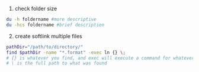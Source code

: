 1. check folder size 

```bash
du -h foldername #more descriptive
du -hcs foldername #brief description
``` 
2. create softlink multiple files

```bash
pathDir="/path/to/directory/"
find $pathDir -name "*.format" -exec ln {} \;
# {} is whatever you find, and exec will execute a command for whatever you found. 
# \ is the full path to what was found 
```
